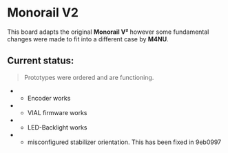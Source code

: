 # Monorail V2

This board adapts the original **Monorail V²** however some fundamental changes were made to fit into a different case by **M4NU**.

## Current status:

>Prototypes were ordered and are functioning. 

- + Encoder works 
- + VIAL firmware works 
- + LED-Backlight works
- - misconfigured stabilizer orientation. This has been fixed in 9eb0997


